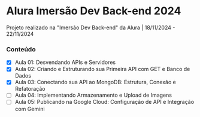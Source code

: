 # Alura Imersão Dev Back-end 2024
Projeto realizado na "Imersão Dev Back-end" da Alura | 18/11/2024 - 22/11/2024
### Conteúdo
 - [x] Aula 01: Desvendando APIs e Servidores
 - [x] Aula 02: Criando e Estruturando sua Primeira API com GET e Banco de Dados
 - [x] Aula 03: Conectando sua API ao MongoDB: Estrutura, Conexão e Refatoração
 - [ ] Aula 04: Implementando Armazenamento e Upload de Imagens
 - [ ] Aula 05: Publicando na Google Cloud: Configuração de API e Integração com Gemini